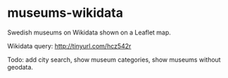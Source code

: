 # museums-wikidata
Swedish museums on Wikidata shown on a Leaflet map.

Wikidata query: http://tinyurl.com/hcz542r

Todo: add city search, show museum categories, show museums without geodata.
